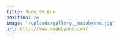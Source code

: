 ```yaml
---
title: Made By Eno
position: 24
image: "/uploads/gallery__madebyeno.jpg"
url: http://www.madebyeno.com/
---
```


